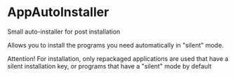 # AppAutoInstaller
Small auto-installer for post installation

Allows you to install the programs you need automatically in "silent" mode.

Attention! For installation, only repackaged applications are used that have a silent installation key, or programs that have a "silent" mode by default
